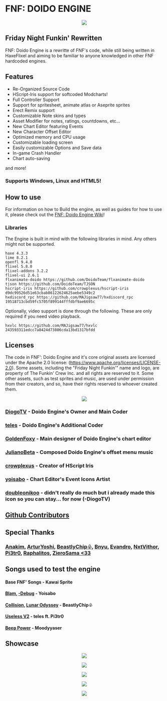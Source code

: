 # FNF: DOIDO ENGINE
<p align="center">
<img src="https://www.newgrounds.com/dump/draw/a7487bb1dcc15a499c00a5c5d4be5eb3">
</p>

## Friday Night Funkin' Rewritten

FNF: Doido Engine is a rewritte of FNF's code, while still being written in HaxeFlixel and aiming to be familiar to anyone knowledged in other FNF hardcoded engines.

## Features

- Re-Organized Source Code
- HScript-Iris support for softcoded Modcharts!
- Full Controller Support
- Support for spritesheet, animate atlas or Aseprite sprites
- Erect Remix support
- Customizable Note skins and types
- Asset Modifier for notes, ratings, countdowns, etc...
- New Chart Editor featuring Events
- New Character Offset Editor
- Optimized memory and CPU usage
- Customizable loading screen
- Easily customizable Options and Save data
- In-game Crash Handler
- Chart auto-saving

and more!

### Supports Windows, Linux and HTML5!

## How to use
For information on how to Build the engine, as well as guides for how to use it, please check out the [FNF: Doido Engine Wiki](https://doidoteam.github.io/wiki/)!

### Libraries
The Engine is built in mind with the following libraries in mind. Any others might not be supported.
```
haxe 4.3.3
lime 8.2.1
openfl 9.4.0
flixel 5.8.0
flixel-addons 3.2.2
flixel-ui 2.6.1
flxanimate-doido https://github.com/DoidoTeam/flxanimate-doido
tjson https://github.com/DoidoTeam/TJSON
hscript-iris https://github.com/crowplexus/hscript-iris d9dc99526d51e63cbab86122624625aebe5349c2
hxdiscord_rpc https://github.com/MAJigsaw77/hxdiscord_rpc 19518713cbd59fc5705f899144fffdbf9ae6695c
```
Optionally, video support is done through the following. These are only required if you need video playback.
```
hxvlc https://github.com/MAJigsaw77/hxvlc 243593311edcc7a8424d73806cda13bd1317bfdd
```

## Licenses

The code in FNF': Doido Engine and it's core original assets are licensed under the Apache 2.0 license: (https://www.apache.org/licenses/LICENSE-2.0).
Some assets, including the "Friday Night Funkin'" name and logo, are property of The Funkin' Crew Inc. and all rights are reserved to it.
Some other assets, such as test sprites and music, are used under permission from their creators, and so, have their rights reserved to whoever created them.


<p align="center">
<img src="https://www.newgrounds.com/dump/draw/5657fbf528979526e5e7da27e30cd2a7">
</p>

### [DiogoTV](https://bsky.app/profile/diogotv.bsky.social) - Doido Engine's Owner and Main Coder
### [teles](https://youtube.com/@telesfnf) - Doido Engine's Additional Coder

### [GoldenFoxy](https://bsky.app/profile/goldenfoxy.bsky.social) - Main designer of Doido Engine's chart editor
### [JulianoBeta](https://www.youtube.com/@prodjuyko) - Composed Doido Engine's offset menu music
### [crowplexus](https://github.com/crowplexus) - Creator of HScript Iris
### [yoisabo](https://bsky.app/profile/yoisabo.bsky.social) - Chart Editor's Event Icons Artist

### [doubleonikoo](https://bsky.app/profile/doubleonikoo.bsky.social) - didn't really do much but i already made this icon so you can stay... for now (-DiogoTV)

## [Github Contributors](https://github.com/DoidoTeam/FNF-Doido-Engine/graphs/contributors)

## Special Thanks
### [Anakim](https://www.youtube.com/@Anakim2), [ArturYoshi](https://www.youtube.com/@arturyoshi), [BeastlyChip♧](https://www.youtube.com/@beastlychip_), [Bnyu](https://twitter.com/bnyu_official), [Evandro](https://www.youtube.com/@evandrogabriel4531), [NxtVithor](https://bsky.app/profile/nxtvithor.bsky.social), [Pi3tr0](https://www.youtube.com/channel/UCEkf4h74pKFK9RO3FAze-7Q), [Raphalitos](https://www.youtube.com/@RaphaLitosReviews), [ZieroSama <33](https://bsky.app/profile/samaziero.bsky.social)

## Songs used to test the engine
#### Base FNF' Songs - Kawai Sprite
#### [Blam](https://youtu.be/0ig_WF-YAp8?t=1417), [-Debug](https://youtu.be/0ig_WF-YAp8?t=1824) - Yoisabo
#### [Collision](https://youtu.be/Q6x0ylzN7L0), [Lunar Odyssey](https://youtu.be/N0HzDRY38js) - BeastlyChip♧
#### [Useless V2](https://youtu.be/sgSeGm0i_BI?si=0Ep-aZcZakjzU5ff) - teles ft. Pi3tr0
#### [Beep Power](https://youtu.be/NamGMx1xYL4) - Moodyyaser

## Showcase

<p align="center">
<img src="https://doidoteam.github.io/img/readme/1main.png">
</p>

<p align="center">
<img src="https://doidoteam.github.io/img/readme/6chart.png">
</p>

<p align="center">
<img src="https://doidoteam.github.io/img/readme/7events.png">
</p>

<p align="center">
<img src="https://doidoteam.github.io/img/readme/9character.png">
</p>

<p align="center">
<img src="https://doidoteam.github.io/img/readme/10crash.png">
</p>
